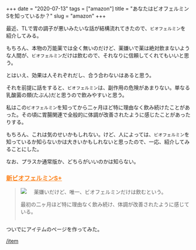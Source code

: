 +++
date = "2020-07-13"
tags = ["amazon"]
title = "あなたはビオフェルミンSを知っているか？"
slug = "amazon"
+++

最近、TLで胃の調子が悪いみたいな話が結構流れてきたので、`ビオフェルミン`を紹介してみる。

もちろん、本物の万能薬では全く無いのだけど、薬嫌いで薬は絶対飲まないような人間が、`ビオフェルミン`だけは飲むので、それなりに信頼してくれてもいいと思う。

とはいえ、効果は人それぞれだし、合う合わないはあると思う。

それを前提に話をすると、`ビオフェルミン`は、副作用の危険があまりない。単なる乳酸菌の類(たぶん)だと思うので飲みやすいと思う。

私はこの`ビオフェルミン`を知ってから二ヶ月ほど特に理由なく飲み続けたことがあった。その頃に胃腸関連で全般的に体調が改善されたように感じたことがあったりする。

もちろん、これは気のせいかもしれない。けど、人によっては、`ビオフェルミン`を知っているか知らないかは大きいかもしれないと思ったので、一応、紹介してみることにした。

なお、プラスか通常版か、どちらがいいのかは知らない。

<h3><a target="_blank" href="https://www.amazon.co.jp/gp/product/B07YQ91Z3F/ref=as_li_tl?ie=UTF8&camp=247&creative=1211&creativeASIN=B07YQ91Z3F&linkCode=as2&tag=123456705-22&linkId=6514a0325382570947041e3c183f098f" style="color:#fd7e14">新ビオフェルミンS+</a></h3>
<blockquote>
<a target="_blank"  href="https://www.amazon.co.jp/gp/product/B07YQ91Z3F/ref=as_li_tl?ie=UTF8&camp=247&creative=1211&creativeASIN=B07YQ91Z3F&linkCode=as2&tag=123456705-22&linkId=4fe2ecb8694a04141f06cd80dc39a543"><img border="0" src="//ws-fe.amazon-adsystem.com/widgets/q?_encoding=UTF8&MarketPlace=JP&ASIN=B07YQ91Z3F&ServiceVersion=20070822&ID=AsinImage&WS=1&Format=_SL160_&tag=123456705-22" style="float:left;margin-right:20px;margin-bottom:0px;"></a>
<p>薬嫌いだけど、唯一、ビオフェルミンだけは飲むという。</p>
<p>最初の二ヶ月ほど特に理由なく飲み続け、体調が改善されたように感じている。</p>
<p style="clear:both;"></p>
</blockquote>

ついでにアイテムのページを作ってみた。

[/item](/item/)

